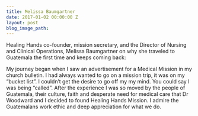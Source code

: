```yaml
---
title: Melissa Baumgartner
date: 2017-01-02 00:00:00 Z
layout: post
blog_image_path: 
---
```


Healing Hands co-founder, mission secretary, and the Director of Nursing and Clinical Operations, Melissa Baumgartner on why she traveled to Guatemala the first time and keeps coming back:

My journey began when I saw an advertisement for a Medical Mission in my church bulletin. I had always wanted to go on a mission trip, it was on my “bucket list”. I couldn’t get the desire to go off my my mind. You could say I was being “called”. After the experience I was so moved by the people of Guatemala, their culture, faith and desperate need for medical care that Dr Woodward and I decided to found Healing Hands Mission. I admire the Guatemalans work ethic and deep appreciation for what we do.